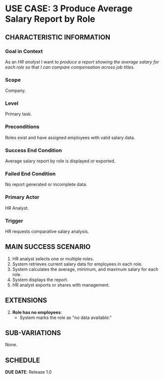 # USE CASE: 3 Produce Average Salary Report by Role

## CHARACTERISTIC INFORMATION

### Goal in Context
As an *HR analyst* I want *to produce a report showing the average salary for each role* so that *I can compare compensation across job titles.*

### Scope
Company.

### Level
Primary task.

### Preconditions
Roles exist and have assigned employees with valid salary data.

### Success End Condition
Average salary report by role is displayed or exported.

### Failed End Condition
No report generated or incomplete data.

### Primary Actor
HR Analyst.

### Trigger
HR requests comparative salary analysis.

## MAIN SUCCESS SCENARIO
1. HR analyst selects one or multiple roles.
2. System retrieves current salary data for employees in each role.
3. System calculates the average, minimum, and maximum salary for each role.
4. System displays the report.
5. HR analyst exports or shares with management.

## EXTENSIONS
2. **Role has no employees**:
    - System marks the role as "no data available."

## SUB-VARIATIONS
None.

## SCHEDULE
**DUE DATE**: Release 1.0